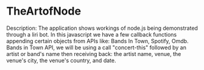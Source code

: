 # TheArtofNode
Description:
 The application shows workings of node.js being demonstrated through a liri bot. In this javascript we have a few callback functions appending certain objects from APIs like: Bands In Town, Spotify, Omdb. 
    Bands in Town API, we will be using a call "concert-this" followed by an artist or band's name then receiving back: the artist name, venue, the venue's city, the venue's country, and date. 
